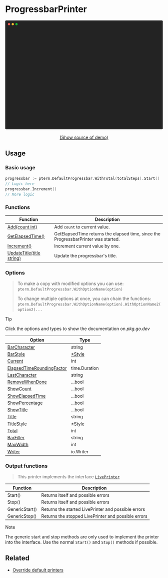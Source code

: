 # ProgressbarPrinter

<!--
Replace all of the following strings with the current printer.
     progressbar Progressbar ProgressbarPrinter DefaultProgressbar
-->

![ProgressbarPrinter Example](https://raw.githubusercontent.com/pterm/pterm/master/_examples/progressbar/animation.svg)

<p align="center"><a href="https://github.com/gozelle/pterm/blob/master/_examples/progressbar/main.go" target="_blank">(Show source of demo)</a></p>

## Usage

### Basic usage

```go
progressbar := pterm.DefaultProgressbar.WithTotal(totalSteps).Start()
// Logic here
progressbar.Increment()
// More logic
```

### Functions

| Function                                                                                              | Description                                                                        |
| ----------------------------------------------------------------------------------------------------- | ---------------------------------------------------------------------------------- |
| [Add(count int)](https://pkg.go.dev/github.com/gozelle/pterm#ProgressbarPrinter.Add)                    | Add `count` to current value.                                                      |
| [GetElapsedTime()](https://pkg.go.dev/github.com/gozelle/pterm#ProgressbarPrinter.GetElapsedTime)       | GetElapsedTime returns the elapsed time, since the ProgressbarPrinter was started. |
| [Increment()](https://pkg.go.dev/github.com/gozelle/pterm#ProgressbarPrinter.Increment)                 | Increment current value by one.                                                    |
| [UpdateTitle(title string)](https://pkg.go.dev/github.com/gozelle/pterm#ProgressbarPrinter.UpdateTitle) | Update the progressbar's title.                                                    |

### Options

> To make a copy with modified options you can use:
> `pterm.DefaultProgressbar.WithOptionName(option)`
>
> To change multiple options at once, you can chain the functions:
> `pterm.DefaultProgressbar.WithOptionName(option).WithOptionName2(option2)...`

> [!TIP]
> Click the options and types to show the documentation on _pkg.go.dev_

| Option                                                                                                                  | Type                                                       |
| ----------------------------------------------------------------------------------------------------------------------- | ---------------------------------------------------------- |
| [BarCharacter](https://pkg.go.dev/github.com/gozelle/pterm#ProgressbarPrinter.WithBarCharacter)                           | string                                                     |
| [BarStyle](https://pkg.go.dev/github.com/gozelle/pterm#ProgressbarPrinter.WithBarStyle)                                   | [\*Style](https://pkg.go.dev/github.com/gozelle/pterm#Style) |
| [Current](https://pkg.go.dev/github.com/gozelle/pterm#ProgressbarPrinter.WithCurrent)                                     | int                                                        |
| [ElapsedTimeRoundingFactor](https://pkg.go.dev/github.com/gozelle/pterm#ProgressbarPrinter.WithElapsedTimeRoundingFactor) | time.Duration                                              |
| [LastCharacter](https://pkg.go.dev/github.com/gozelle/pterm#ProgressbarPrinter.WithLastCharacter)                         | string                                                     |
| [RemoveWhenDone](https://pkg.go.dev/github.com/gozelle/pterm#ProgressbarPrinter.WithRemoveWhenDone)                       | ...bool                                                    |
| [ShowCount](https://pkg.go.dev/github.com/gozelle/pterm#ProgressbarPrinter.WithShowCount)                                 | ...bool                                                    |
| [ShowElapsedTime](https://pkg.go.dev/github.com/gozelle/pterm#ProgressbarPrinter.WithShowElapsedTime)                     | ...bool                                                    |
| [ShowPercentage](https://pkg.go.dev/github.com/gozelle/pterm#ProgressbarPrinter.WithShowPercentage)                       | ...bool                                                    |
| [ShowTitle](https://pkg.go.dev/github.com/gozelle/pterm#ProgressbarPrinter.WithShowTitle)                                 | ...bool                                                    |
| [Title](https://pkg.go.dev/github.com/gozelle/pterm#ProgressbarPrinter.WithTitle)                                         | string                                                     |
| [TitleStyle](https://pkg.go.dev/github.com/gozelle/pterm#ProgressbarPrinter.WithTitleStyle)                               | [\*Style](https://pkg.go.dev/github.com/gozelle/pterm#Style) |
| [Total](https://pkg.go.dev/github.com/gozelle/pterm#ProgressbarPrinter.WithTotal)                                         | int                                                        |
| [BarFiller](https://pkg.go.dev/github.com/gozelle/pterm#ProgressbarPrinter.WithBarFiller)                                 | string                                                     |
| [MaxWidth](https://pkg.go.dev/github.com/gozelle/pterm#ProgressbarPrinter.WithMaxWidth)                                   | int                                                        |
| [Writer](https://pkg.go.dev/github.com/gozelle/pterm#ProgressbarPrinter.WithWriter)                                       | io.Writer                                                  |

### Output functions

> This printer implements the interface [`LivePrinter`](https://github.com/gozelle/pterm/blob/master/interface_live_printer.go)

| Function       | Description                                         |
| -------------- | --------------------------------------------------- |
| Start()        | Returns itself and possible errors                  |
| Stop()         | Returns itself and possible errors                  |
| GenericStart() | Returns the started LivePrinter and possible errors |
| GenericStop()  | Returns the stopped LivePrinter and possible errors |

> [!NOTE]
> The generic start and stop methods are only used to implement the printer into the interface.
> Use the normal `Start()` and `Stop()` methods if possible.

## Related

- [Override default printers](docs/customizing/override-default-printer.md)
